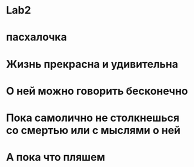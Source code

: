 # Lab2
# пасхалочка 
# Жизнь прекрасна и удивительна
# О ней можно говорить бесконечно
# Пока самолично не столкнешься со смертью или с мыслями о ней
# А пока что пляшем
